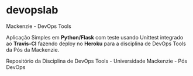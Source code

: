 # devopslab
 Mackenzie - DevOps Tools

Aplicação Simples em **Python/Flask** com teste usando Unittest integrado ao **Travis-CI** fazendo deploy no **Heroku** para a disciplina de DevOps Tools da Pós da Mackenzie.

Repositório da Disciplina de DevOps Tools - Universidade Mackenzie - Pós DevOps

